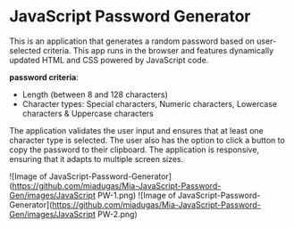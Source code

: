 # JavaScript Password Generator

This is an application that generates a random password based on user-selected criteria. This app runs in the browser and features dynamically updated HTML and CSS powered by JavaScript code.

**password criteria**:
 - Length (between 8 and 128 characters)
 - Character types: Special characters, Numeric characters, Lowercase characters & Uppercase characters
 
 The application validates the user input and ensures that at least one character type is selected. The user also has the option to click a button to copy the password to their clipboard. The application is responsive, ensuring that it adapts to multiple screen sizes.
 
 
![Image of JavaScript-Password-Generator](https://github.com/miadugas/Mia-JavaScript-Password-Gen/images/JavaScript PW-1.png)
![Image of JavaScript-Password-Generator](https://github.com/miadugas/Mia-JavaScript-Password-Gen/images/JavaScript PW-2.png)
